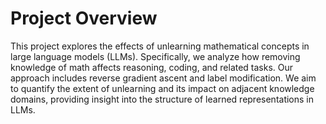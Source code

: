 # Project Overview

 This project explores the effects of unlearning mathematical concepts in large language models (LLMs). Specifically, we analyze how removing knowledge of math affects reasoning, coding, and related tasks. Our approach includes reverse gradient ascent and label modification. We aim to quantify the extent of unlearning and its impact on adjacent knowledge domains, providing insight into the structure of learned representations in LLMs.

